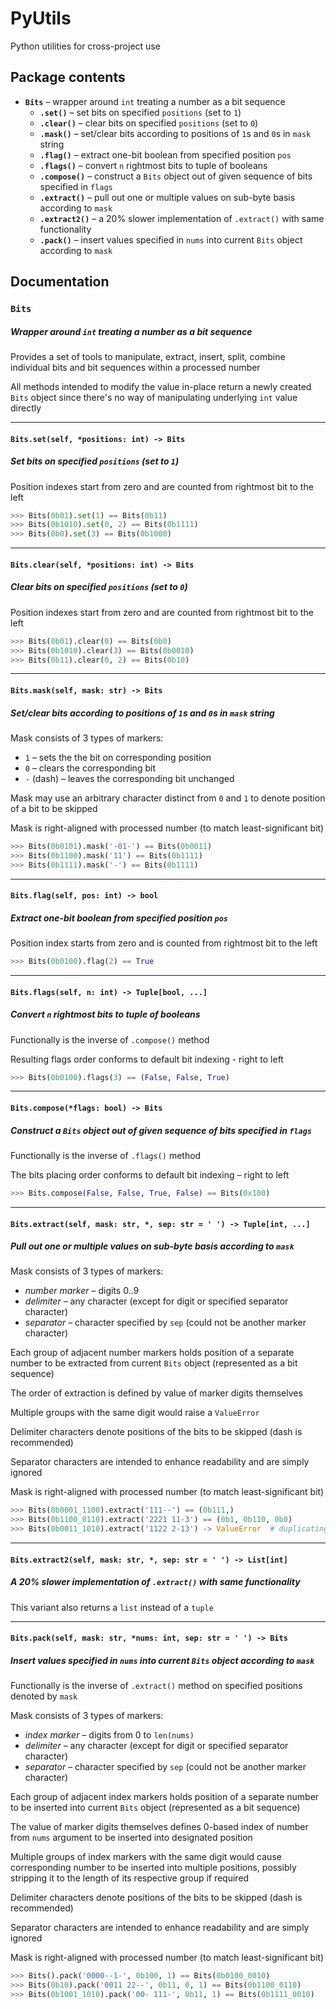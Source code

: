 # PyUtils
Python utilities for cross-project use


## Package contents

- **`Bits`** – wrapper around `int` treating a number as a bit sequence
  - **`.set()`** – set bits on specified `positions` (set to `1`)
  - **`.clear()`** – clear bits on specified `positions` (set to `0`)
  - **`.mask()`** – set/clear bits according to positions of `1`s and `0`s in `mask` string
  - **`.flag()`** – extract one-bit boolean from specified position `pos`
  - **`.flags()`** – convert `n` rightmost bits to tuple of booleans
  - **`.compose()`** – construct a `Bits` object out of given sequence of bits specified in `flags`
  - **`.extract()`** – pull out one or multiple values on sub-byte basis according to `mask`
  - **`.extract2()`** – a 20% slower implementation of `.extract()` with same functionality
  - **`.pack()`** – insert values specified in `nums` into current `Bits` object according to `mask`


## Documentation

### `Bits`

##### Wrapper around `int` treating a number as a bit sequence

Provides a set of tools to manipulate, extract, insert, split, combine
  individual bits and bit sequences within a processed number

All methods intended to modify the value in-place return a newly created `Bits` object
  since there's no way of manipulating underlying `int` value directly

---

#### `Bits.set(self, *positions: int) -> Bits`

##### Set bits on specified `positions` (set to `1`)

Position indexes start from zero and are counted from rightmost bit to the left

```python
>>> Bits(0b01).set(1) == Bits(0b11)
>>> Bits(0b1010).set(0, 2) == Bits(0b1111)
>>> Bits(0b0).set(3) == Bits(0b1000)
```

---

#### `Bits.clear(self, *positions: int) -> Bits`

##### Clear bits on specified `positions` (set to `0`)

Position indexes start from zero and are counted from rightmost bit to the left

```python
>>> Bits(0b01).clear(0) == Bits(0b0)
>>> Bits(0b1010).clear(3) == Bits(0b0010)
>>> Bits(0b11).clear(0, 2) == Bits(0b10)
```

---

#### `Bits.mask(self, mask: str) -> Bits`

##### Set/clear bits according to positions of `1`s and `0`s in `mask` string

Mask consists of 3 types of markers:
  - `1` – sets the the bit on corresponding position
  - `0` – clears the corresponding bit
  - `-` (dash) – leaves the corresponding bit unchanged

Mask may use an arbitrary character distinct from `0` and `1`
  to denote position of a bit to be skipped

Mask is right-aligned with processed number (to match least-significant bit)

```python
>>> Bits(0b0101).mask('-01-') == Bits(0b0011)
>>> Bits(0b1100).mask('11') == Bits(0b1111)
>>> Bits(0b1111).mask('-') == Bits(0b1111)
```

---

#### `Bits.flag(self, pos: int) -> bool`

##### Extract one-bit boolean from specified position `pos`

Position index starts from zero and is counted from rightmost bit to the left

```python
>>> Bits(0b0100).flag(2) == True
```

---

#### `Bits.flags(self, n: int) -> Tuple[bool, ...]`

##### Convert `n` rightmost bits to tuple of booleans

Functionally is the inverse of `.compose()` method

Resulting flags order conforms to default bit indexing - right to left

```python
>>> Bits(0b0100).flags(3) == (False, False, True)
```

---

#### `Bits.compose(*flags: bool) -> Bits`

##### Construct a `Bits` object out of given sequence of bits specified in `flags`

Functionally is the inverse of `.flags()` method

The bits placing order conforms to default bit indexing – right to left

```python
>>> Bits.compose(False, False, True, False) == Bits(0x100)
```

---

#### `Bits.extract(self, mask: str, *, sep: str = ' ') -> Tuple[int, ...]`

##### Pull out one or multiple values on sub-byte basis according to `mask`

Mask consists of 3 types of markers:
  - *number marker* – digits 0..9
  - *delimiter* – any character (except for digit or specified separator character)
  - *separator* – character specified by `sep` (could not be another marker character)

Each group of adjacent number markers holds position of a separate number to be extracted
  from current `Bits` object (represented as a bit sequence)

The order of extraction is defined by value of marker digits themselves

Multiple groups with the same digit would raise a `ValueError`

Delimiter characters denote positions of the bits to be skipped (dash is recommended)

Separator characters are intended to enhance readability and are simply ignored

Mask is right-aligned with processed number (to match least-significant bit)

```python
>>> Bits(0b0001_1100).extract('111--') == (0b111,)
>>> Bits(0b1100_0110).extract('2221 11-3') == (0b1, 0b110, 0b0)
>>> Bits(0b0011_1010).extract('1122 2-13') -> ValueError  # duplicating marker group: 1
```

---

#### `Bits.extract2(self, mask: str, *, sep: str = ' ') -> List[int]`

##### A 20% slower implementation of `.extract()` with same functionality

This variant also returns a `list` instead of a `tuple`

---

#### `Bits.pack(self, mask: str, *nums: int, sep: str = ' ') -> Bits`

##### Insert values specified in `nums` into current `Bits` object according to `mask`

Functionally is the inverse of `.extract()` method
  on specified positions denoted by `mask`

Mask consists of 3 types of markers:
  - *index marker* – digits from 0 to `len(nums)`
  - *delimiter* – any character (except for digit or specified separator character)
  - *separator* – character specified by `sep` (could not be another marker character)

Each group of adjacent index markers holds position of a separate number to be inserted
  into current `Bits` object (represented as a bit sequence)

The value of marker digits themselves defines 0-based index of number
  from `nums` argument to be inserted into designated position

Multiple groups of index markers with the same digit would cause corresponding
  number to be inserted into multiple positions, possibly stripping it
  to the length of its respective group if required

Delimiter characters denote positions of the bits to be skipped (dash is recommended)

Separator characters are intended to enhance readability and are simply ignored

Mask is right-aligned with processed number (to match least-significant bit)

```python
>>> Bits().pack('0000--1-', 0b100, 1) == Bits(0b0100_0010)
>>> Bits(0b10).pack('0011 22--', 0b11, 0, 1) == Bits(0b1100_0110)
>>> Bits(0b1001_1010).pack('00- 111-', 0b11, 1) == Bits(0b1111_0010)
```